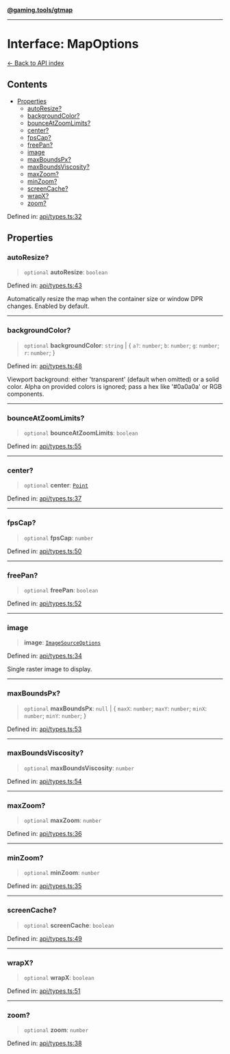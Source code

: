 [**@gaming.tools/gtmap**](README.md)

***

# Interface: MapOptions

[← Back to API index](./README.md)

## Contents

- [Properties](#properties)
  - [autoResize?](#autoresize)
  - [backgroundColor?](#backgroundcolor)
  - [bounceAtZoomLimits?](#bounceatzoomlimits)
  - [center?](#center)
  - [fpsCap?](#fpscap)
  - [freePan?](#freepan)
  - [image](#image)
  - [maxBoundsPx?](#maxboundspx)
  - [maxBoundsViscosity?](#maxboundsviscosity)
  - [maxZoom?](#maxzoom)
  - [minZoom?](#minzoom)
  - [screenCache?](#screencache)
  - [wrapX?](#wrapx)
  - [zoom?](#zoom)

Defined in: [api/types.ts:32](https://github.com/gamingtools/gt-map/blob/02ad961dd733041f2c6c39034ee7c302a553f45a/packages/gtmap/src/api/types.ts#L32)

## Properties

### autoResize?

> `optional` **autoResize**: `boolean`

Defined in: [api/types.ts:43](https://github.com/gamingtools/gt-map/blob/02ad961dd733041f2c6c39034ee7c302a553f45a/packages/gtmap/src/api/types.ts#L43)

Automatically resize the map when the container size or window DPR changes.
Enabled by default.

***

### backgroundColor?

> `optional` **backgroundColor**: `string` \| \{ `a?`: `number`; `b`: `number`; `g`: `number`; `r`: `number`; \}

Defined in: [api/types.ts:48](https://github.com/gamingtools/gt-map/blob/02ad961dd733041f2c6c39034ee7c302a553f45a/packages/gtmap/src/api/types.ts#L48)

Viewport background: either 'transparent' (default when omitted) or a solid color.
Alpha on provided colors is ignored; pass a hex like '#0a0a0a' or RGB components.

***

### bounceAtZoomLimits?

> `optional` **bounceAtZoomLimits**: `boolean`

Defined in: [api/types.ts:55](https://github.com/gamingtools/gt-map/blob/02ad961dd733041f2c6c39034ee7c302a553f45a/packages/gtmap/src/api/types.ts#L55)

***

### center?

> `optional` **center**: [`Point`](TypeAlias.Point.md)

Defined in: [api/types.ts:37](https://github.com/gamingtools/gt-map/blob/02ad961dd733041f2c6c39034ee7c302a553f45a/packages/gtmap/src/api/types.ts#L37)

***

### fpsCap?

> `optional` **fpsCap**: `number`

Defined in: [api/types.ts:50](https://github.com/gamingtools/gt-map/blob/02ad961dd733041f2c6c39034ee7c302a553f45a/packages/gtmap/src/api/types.ts#L50)

***

### freePan?

> `optional` **freePan**: `boolean`

Defined in: [api/types.ts:52](https://github.com/gamingtools/gt-map/blob/02ad961dd733041f2c6c39034ee7c302a553f45a/packages/gtmap/src/api/types.ts#L52)

***

### image

> **image**: [`ImageSourceOptions`](Interface.ImageSourceOptions.md)

Defined in: [api/types.ts:34](https://github.com/gamingtools/gt-map/blob/02ad961dd733041f2c6c39034ee7c302a553f45a/packages/gtmap/src/api/types.ts#L34)

Single raster image to display.

***

### maxBoundsPx?

> `optional` **maxBoundsPx**: `null` \| \{ `maxX`: `number`; `maxY`: `number`; `minX`: `number`; `minY`: `number`; \}

Defined in: [api/types.ts:53](https://github.com/gamingtools/gt-map/blob/02ad961dd733041f2c6c39034ee7c302a553f45a/packages/gtmap/src/api/types.ts#L53)

***

### maxBoundsViscosity?

> `optional` **maxBoundsViscosity**: `number`

Defined in: [api/types.ts:54](https://github.com/gamingtools/gt-map/blob/02ad961dd733041f2c6c39034ee7c302a553f45a/packages/gtmap/src/api/types.ts#L54)

***

### maxZoom?

> `optional` **maxZoom**: `number`

Defined in: [api/types.ts:36](https://github.com/gamingtools/gt-map/blob/02ad961dd733041f2c6c39034ee7c302a553f45a/packages/gtmap/src/api/types.ts#L36)

***

### minZoom?

> `optional` **minZoom**: `number`

Defined in: [api/types.ts:35](https://github.com/gamingtools/gt-map/blob/02ad961dd733041f2c6c39034ee7c302a553f45a/packages/gtmap/src/api/types.ts#L35)

***

### screenCache?

> `optional` **screenCache**: `boolean`

Defined in: [api/types.ts:49](https://github.com/gamingtools/gt-map/blob/02ad961dd733041f2c6c39034ee7c302a553f45a/packages/gtmap/src/api/types.ts#L49)

***

### wrapX?

> `optional` **wrapX**: `boolean`

Defined in: [api/types.ts:51](https://github.com/gamingtools/gt-map/blob/02ad961dd733041f2c6c39034ee7c302a553f45a/packages/gtmap/src/api/types.ts#L51)

***

### zoom?

> `optional` **zoom**: `number`

Defined in: [api/types.ts:38](https://github.com/gamingtools/gt-map/blob/02ad961dd733041f2c6c39034ee7c302a553f45a/packages/gtmap/src/api/types.ts#L38)
